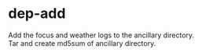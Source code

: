 # dep-add
Add the focus and weather logs to the ancillary directory.<br>
Tar and create md5sum of ancillary directory.
